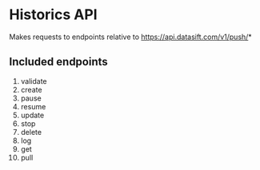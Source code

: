 # Historics API

Makes requests to endpoints relative to https://api.datasift.com/v1/push/*

## Included endpoints

1.  validate
2.  create
3.  pause
4.  resume
5.  update
6.  stop
7.  delete
8.  log
9.  get
10. pull
